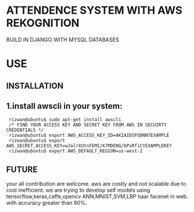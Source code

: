 # ATTENDENCE SYSTEM WITH AWS REKOGNITION 
BUILD IN DJANGO WITH MYSQL DATABASES 


# USE



## INSTALLATION

## 1.install awscli in your system: 
     
     rizwan@ubuntu$ sudo apt-get install awscli
     /* FIND YOUR ACCESS KEY AND SECRET KEY FROM AWS IN SECUIRTY CREDENTIALS */
     rizwan@ubuntu$ export AWS_ACCESS_KEY_ID=AKIAIOSFODNN7EXAMPLE 
     rizwan@ubuntu$ export AWS_SECRET_ACCESS_KEY=wJalrXUtnFEMI/K7MDENG/bPxRfiCYEXAMPLEKEY 
     rizwan@ubuntu$ export AWS_DEFAULT_REGION=us-west-2

## FUTURE
 your all contribution are welcome. aws are costly and not scalable due to cost inefficient. we are trying to develop self models using tensorflow,keras,caffe,opencv ANN,MNIST,SVM,LBP haar facenet in web. with accuracy greater than 90%.
